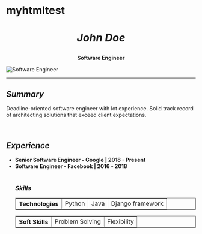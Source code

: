 # myhtmltest

<html>
    <body>
        <h1><i><p align="center">John Doe</p></i></h1>
        <strong><p align="center">Software Engineer</p></strong>
        <img src="https://cdn2.iconfinder.com/data/icons/avatars-99/62/avatar-370-456322-512.png" alt="Software Engineer" > 
        <hr>
        <h2><i>Summary</i></h2>
        <p>Deadline-oriented software engineer with lot experience. Solid track record of architecting solutions that exceed client expectations.</p>
        <br>
        <h2><i>Experience</i></h2>
        <ul>
            <li>
                <b>Senior Software Engineer - Google | 2018 - Present</b>
            </li>
            <li>
                <b>Software Engineer - Facebook | 2016 - 2018</b>
            </li>
            <br>
            <h3><i>Skills</i></h3>
            <table border="1">
  <tr>
      <th>Technologies</th>
      <td>Python</td>
      <td>Java</td>
      <td>Django framework</td>
  </tr>
</table>
 <table border="1">
  <tr>
      <th>Soft Skills</th>
      <td>Problem Solving</td>
      <td>Flexibility</td>
  </tr>
</table>
    </body>
</html>        



